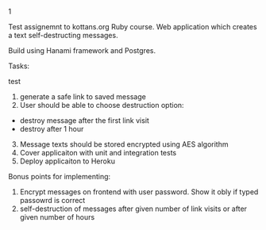 1

Test assignemnt to kottans.org Ruby course.
Web application which creates a text self-destructing messages.

Build using Hanami framework and Postgres.

Tasks:

test

1. generate a safe link to saved message
2. User should be able to choose destruction option:
 - destroy message after the first link visit
 - destroy after 1 hour
3. Message texts should be stored encrypted using AES algorithm
4. Cover applicaiton with unit and integration tests
5. Deploy applicaiton to Heroku

Bonus points for implementing:

1. Encrypt messages on frontend with user password. Show it obly if typed passowrd is correct
2. self-destruction of messages after given number of link visits or after given number of hours
